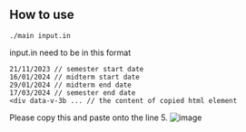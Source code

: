 ## How to use

`./main input.in` 

input.in need to be in this format 

```
21/11/2023 // semester start date
16/01/2024 // midterm start date
29/01/2024 // midterm end date
17/03/2024 // semester end date
<div data-v-3b ... // the content of copied html element
```
Please copy this and paste onto the line 5.
![image](https://github.com/RiwEZ/cmu_reg_ics_scraper/assets/55591062/07d9963d-5b0d-4ae8-91fc-55aa23160b9c)
